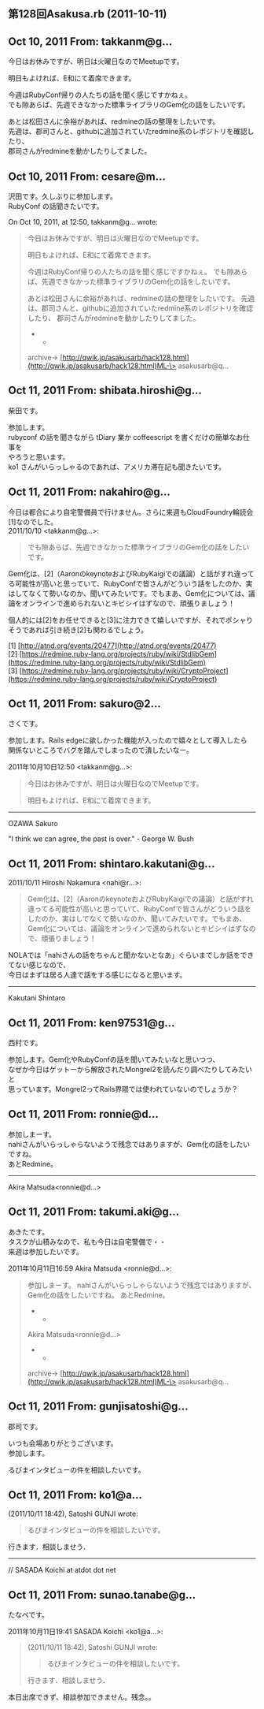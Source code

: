 ## 第128回Asakusa.rb (2011-10-11)

## Oct 10, 2011 From: takkanm@g...

今日はお休みですが、明日は火曜日なのでMeetupです。

明日もよければ、E和にて着席できます。

今週はRubyConf帰りの人たちの話を聞く感じですかねぇ。  
でも隙あらば、先週できなかった標準ライブラリのGem化の話をしたいです。

あとは松田さんに余裕があれば、redmineの話の整理をしたいです。  
先週は、郡司さんと、githubに追加されていたredmine系のレポジトリを確認したり、  
郡司さんがredmineを動かしたりしてました。

## Oct 10, 2011 From: cesare@m...

沢田です。久しぶりに参加します。  
RubyConf の話聞きたいです。

On Oct 10, 2011, at 12:50, takkanm@g... wrote:

> 今日はお休みですが、明日は火曜日なのでMeetupです。
> 
> 明日もよければ、E和にて着席できます。
> 
> 今週はRubyConf帰りの人たちの話を聞く感じですかねぇ。 でも隙あらば、先週できなかった標準ライブラリのGem化の話をしたいです。
> 
> あとは松田さんに余裕があれば、redmineの話の整理をしたいです。 先週は、郡司さんと、githubに追加されていたredmine系のレポジトリを確認したり、 郡司さんがredmineを動かしたりしてました。
> 
> - -
> 
> archive-\> [http://qwik.jp/asakusarb/hack128.html](http://qwik.jp/asakusarb/hack128.html)ML-\> asakusarb@q...
## Oct 11, 2011 From: shibata.hiroshi@g...

柴田です。

参加します。  
rubyconf の話を聞きながら tDiary 業か coffeescript を書くだけの簡単なお仕事を  
やろうと思います。  
ko1 さんがいらっしゃるのであれば、アメリカ滞在記も聞きたいです。

## Oct 11, 2011 From: nakahiro@g...

今日は都合により自宅警備員で行けません。さらに来週もCloudFoundry輪読会[1]なのでした。  
2011/10/10 \<takkanm@g...\>:

> でも隙あらば、先週できなかった標準ライブラリのGem化の話をしたいです。

Gem化は、[2]（AaronのkeynoteおよびRubyKaigiでの議論）と話がすれ違ってる可能性が高いと思っていて、RubyConfで皆さんがどういう話をしたのか、実はしてなくて勢いなのか、聞いてみたいです。でもまあ、Gem化については、議論をオンラインで進められないとキビシイはずなので、頑張りましょう！

個人的には[2]をお任せできると[3]に注力できて嬉しいですが、それでポシャりそうであれば引き続き[2]も関わるでしょう。

[1] [http://atnd.org/events/20477](http://atnd.org/events/20477)  
[2] [https://redmine.ruby-lang.org/projects/ruby/wiki/StdlibGem](https://redmine.ruby-lang.org/projects/ruby/wiki/StdlibGem)  
[3] [https://redmine.ruby-lang.org/projects/ruby/wiki/CryptoProject](https://redmine.ruby-lang.org/projects/ruby/wiki/CryptoProject)

## Oct 11, 2011 From: sakuro@2...

さくです。

参加します。Rails edgeに欲しかった機能が入ったので嬉々として導入したら  
関係ないところでバグを踏んでしまったので潰したいなー。

2011年10月10日12:50 \<takkanm@g...\>:

> 今日はお休みですが、明日は火曜日なのでMeetupです。
> 
> 明日もよければ、E和にて着席できます。
* * *

OZAWA Sakuro

"I think we can agree, the past is over." - George W. Bush

## Oct 11, 2011 From: shintaro.kakutani@g...

2011/10/11 Hiroshi Nakamura \<nahi@r...\>:

> Gem化は、[2]（AaronのkeynoteおよびRubyKaigiでの議論）と話がすれ違ってる可能性が高いと思っていて、RubyConfで皆さんがどういう話をしたのか、実はしてなくて勢いなのか、聞いてみたいです。でもまあ、Gem化については、議論をオンラインで進められないとキビシイはずなので、頑張りましょう！

NOLAでは「nahiさんの話をちゃんと聞かないとなあ」ぐらいまでしか話をできてない感じなので、  
今日はまずは居る人達で話をする感じになると思います。

* * *

Kakutani Shintaro

## Oct 11, 2011 From: ken97531@g...

西村です。

参加します。Gem化やRubyConfの話を聞いてみたいなと思いつつ、  
なぜか今日はゲットーから解放されたMongrel2を読んだり調べたりしてみたいと  
思っています。Mongrel2ってRails界隈では使われていないのでしょうか？

## Oct 11, 2011 From: ronnie@d...

参加しまーす。  
nahiさんがいらっしゃらないようで残念ではありますが、Gem化の話をしたいですね。  
あとRedmine。

* * *

Akira Matsuda\<ronnie@d...\>

## Oct 11, 2011 From: takumi.aki@g...

あきたです。  
タスクが山積みなので、私も今日は自宅警備で・・  
来週は参加したいです。

2011年10月11日16:59 Akira Matsuda \<ronnie@d...\>:

> 参加しまーす。 nahiさんがいらっしゃらないようで残念ではありますが、Gem化の話をしたいですね。 あとRedmine。
> 
> - -
> 
> Akira Matsuda\<ronnie@d...\>
> 
> - -
> 
> archive-\> [http://qwik.jp/asakusarb/hack128.html](http://qwik.jp/asakusarb/hack128.html)ML-\> asakusarb@q...
## Oct 11, 2011 From: gunjisatoshi@g...

郡司です。

いつも会場ありがとうございます。  
参加します。

るびまインタビューの件を相談したいです。

## Oct 11, 2011 From: ko1@a...

(2011/10/11 18:42), Satoshi GUNJI wrote:

> るびまインタビューの件を相談したいです。

行きます．相談しませう．

* * *

// SASADA Koichi at atdot dot net

## Oct 11, 2011 From: sunao.tanabe@g...

たなべです。

2011年10月11日19:41 SASADA Koichi \<ko1@a...\>:

> (2011/10/11 18:42), Satoshi GUNJI wrote:
> 
> > るびまインタビューの件を相談したいです。
> 
> 行きます．相談しませう．

本日出席できず、相談参加できません。残念。。

